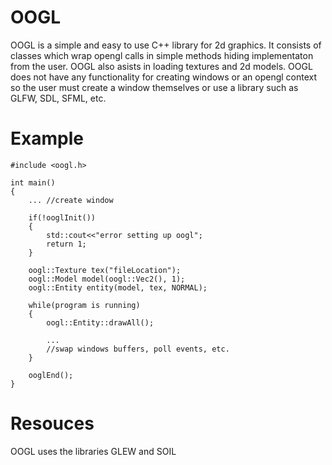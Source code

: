 OOGL
====
OOGL is a simple and easy to use C++ library for 2d graphics. It consists of classes which wrap
opengl calls in simple methods hiding implementaton from the user. OOGL also asists in loading textures 
and 2d models. OOGL does not have any functionality for creating windows or an opengl context so the
user must create a window themselves or use a library such as GLFW, SDL, SFML, etc.

Example
=======
```
#include <oogl.h>

int main()
{
    ... //create window
    
    if(!ooglInit()) 
    {   
        std::cout<<"error setting up oogl";
        return 1;
    }
    
    oogl::Texture tex("fileLocation");
    oogl::Model model(oogl::Vec2(), 1);
    oogl::Entity entity(model, tex, NORMAL);
    
    while(program is running)
    {
        oogl::Entity::drawAll();
        
        ...
        //swap windows buffers, poll events, etc.
    }
    
    ooglEnd();
}
```

Resouces
========
OOGL uses the libraries GLEW and SOIL
